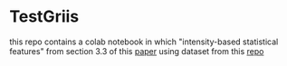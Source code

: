 # TestGriis

this repo contains a colab notebook in which "intensity-based statistical features" from section 3.3 of this [paper]( https://arxiv.org/pdf/1612.07003.pdf) using dataset from this [repo]( https://github.com/theibsi/data_sets/tree/master/ibsi_1_digital_phantom) 
